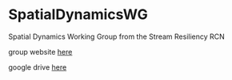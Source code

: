 # SpatialDynamicsWG
Spatial Dynamics Working Group from the Stream Resiliency RCN

group website [here](https://sites.google.com/a/alaska.edu/stream-resiliency-rcn-spatial-analysis/?pli=1)

google drive [here](https://drive.google.com/drive/folders/1VJ0zc6WQfOYNck1yQF-7x9-ckbqGBo42?usp=sharing)
